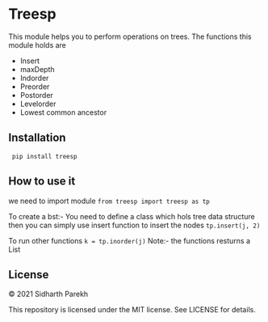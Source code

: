# Treesp
This module helps you to perform operations on trees. The functions this module holds are 
- Insert
- maxDepth
- Indorder
- Preorder
- Postorder
- Levelorder
- Lowest common ancestor

## Installation
``` pip install treesp```

## How to use it
we need to import module
``` from treesp import treesp as tp ```

To create a bst:-
You need to define a class which hols tree data structure
then you can simply use insert function to insert the nodes
``` tp.insert(j, 2) ```

To run other functions
``` k = tp.inorder(j) ```
Note:- the functions resturns a List

## License
© 2021 Sidharth Parekh

This repository is licensed under the MIT license. See LICENSE for details.
